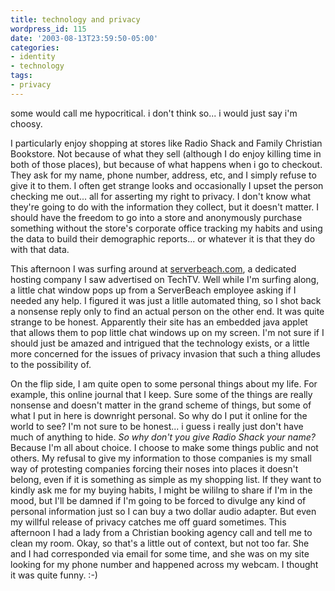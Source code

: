 ```yaml
---
title: technology and privacy
wordpress_id: 115
date: '2003-08-13T23:59:50-05:00'
categories:
- identity
- technology
tags:
- privacy
---
```

some would call me hypocritical.  i don't think so... i would just say i'm choosy.

I particularly enjoy shopping at stores like Radio Shack and Family Christian Bookstore.  Not because of what they sell
(although I do enjoy killing time in both of those places), but because of what happens when i go to checkout.  They ask
for my name, phone number, address, etc, and I simply refuse to give it to them.  I often get strange looks and
occasionally I upset the person checking me out... all for asserting my right to privacy.  I don't know what they're
going to do with the information they collect, but it doesn't matter.  I should have the freedom to go into a store and
anonymously purchase something without the store's corporate office tracking my habits and using the data to build their
demographic reports... or whatever it is that they do with that data.

This afternoon I was surfing around at [serverbeach.com](http://www.serverbeach.com), a dedicated hosting company I saw
advertised on TechTV.  Well while I'm surfing along, a little chat window pops up from a ServerBeach employee asking if
I needed any help.  I figured it was just a litlle automated thing, so I shot back a nonsense reply only to find an
actual person on the other end.  It was quite strange to be honest.  Apparently their site has an embedded java applet
that allows them to pop little chat windows up on my screen.  I'm not sure if I should just be amazed and intrigued that
the technology exists, or a little more concerned for the issues of privacy invasion that such a thing alludes to the
possibility of.

On the flip side, I am quite open to some personal things about my life.  For example, this online journal that I keep.
Sure some of the things are really nonsense and doesn't matter in the grand scheme of things, but some of what I put in
here is downright personal.  So why do I put it online for the world to see?  I'm not sure to be honest... i guess i
really just don't have much of anything to hide.  *So why don't you give Radio Shack your name?* Because I'm all about
choice.  I choose to make some things public and not others.  My refusal to give my information to those companies is my
small way of protesting companies forcing their noses into places it doesn't belong, even if it is something as simple
as my shopping list.  If they want to kindly ask me for my buying habits, I might be wililng to share if I'm in the
mood, but I'll be damned if I'm going to be forced to divulge any kind of personal information just so I can buy a two
dollar audio adapter.  But even my willful release of privacy catches me off guard sometimes.  This afternoon I had a
lady from a Christian booking agency call and tell me to clean my room.  Okay, so that's a little out of context, but
not too far.  She and I had corresponded via email for some time, and she was on my site looking for my phone number and
happened across my webcam.  I thought it was quite funny. :-)
